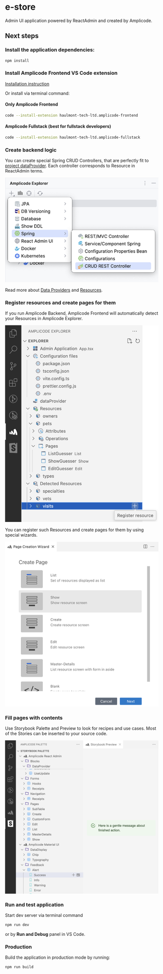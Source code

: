# e-store

Admin UI application powered by ReactAdmin and created by Amplicode.

## Next steps

### Install the application dependencies:

```sh
npm install
```

### Install Amplicode Frontend VS Code extension

[Installation instruction](https://amplicode.ru/documentation/installation-guide-vs-code/#ustanovka-rasshireniya-cherez-vs-code-extensions-panel)

Or install via terminal command:

#### Only Amplicode Frontend
```sh
code --install-extension haulmont-tech-ltd.amplicode-frontend
```
#### Amplicode Fullstack (best for fullstack developers)
```sh
code --install-extension haulmont-tech-ltd.amplicode-fullstack
```

### Create backend logic

You can create special Spring CRUD Controllers, that are perfectly fit to [project dataProvider](src/springDataProvider.ts). Each controller corresponds to Resource in ReactAdmin terms.

![CRUD Controller](https://github.com/Amplicode/amplicode-create-app/blob/master/media/create_crud_controller_action.png?raw=true)

Read more about [Data Providers](https://marmelab.com/react-admin/Architecture.html#providers) and [Resources](https://marmelab.com/react-admin/Resource.html).

### Register resources and create pages for them

If you run Amplicode Backend, Amplicode Frontend will automatically detect your Resources in Amplicode Explorer. 

![Explorer](https://github.com/Amplicode/amplicode-create-app/blob/master/media/amplicode_frontent_explorer.png?raw=true)

You can register such Resources and create pages for them by using special wizards.

![Wizard](https://github.com/Amplicode/amplicode-create-app/blob/master/media/page_wizard.png?raw=true)

### Fill pages with contents

Use Storybook Palette and Preview to look for recipes and use cases. Most of the Stories can be inserted to your source code.

![Storybook](https://github.com/Amplicode/amplicode-create-app/blob/master/media/storybook.png?raw=true)

### Run and test application

Start dev server via terminal command

```sh
npm run dev
```

or by <b>Run and Debug</b> panel in VS Code.

### Production

Build the application in production mode by running:

```sh
npm run build
```